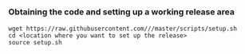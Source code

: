 #
### Obtaining the code and setting up a working release area
```
wget https://raw.githubusercontent.com///master/scripts/setup.sh
cd <location where you want to set up the release>
source setup.sh
```
